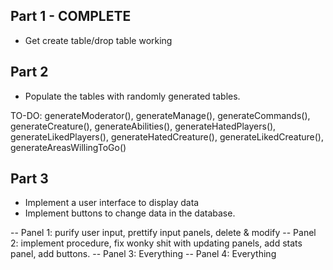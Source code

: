 ## Part 1 - COMPLETE
- Get create table/drop table working 

## Part 2
- Populate the tables with randomly generated tables.  

TO-DO: generateModerator(), generateManage(), generateCommands(), generateCreature(), generateAbilities(), generateHatedPlayers(), generateLikedPlayers(), generateHatedCreature(), generateLikedCreature(), generateAreasWillingToGo() 

## Part 3
- Implement a user interface to display data
- Implement buttons to change data in the database.  

-- Panel 1: purify user input, prettify input panels, delete & modify
-- Panel 2: implement procedure, fix wonky shit with updating panels, add stats panel, add buttons. 
-- Panel 3: Everything
-- Panel 4: Everything